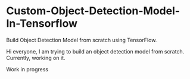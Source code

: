 # Custom-Object-Detection-Model-In-Tensorflow
Build Object Detection Model from scratch using TensorFlow.

Hi everyone, I am trying to build an object detection model from scratch. Currently, working on it.

Work in progress
